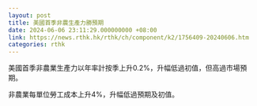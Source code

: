 ```yaml
---
layout: post
title: 美國首季非農生產力勝預期
date: 2024-06-06 23:11:29.000000000 +08:00
link: https://news.rthk.hk/rthk/ch/component/k2/1756409-20240606.htm
categories: rthk
---
```


美國首季非農業生產力以年率計按季上升0.2%，升幅低過初值，但高過市場預期。

非農業每單位勞工成本上升4%，升幅低過預期及初值。
